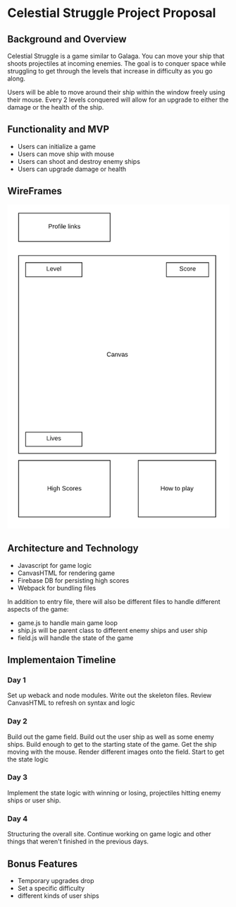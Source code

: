 # Celestial Struggle Project Proposal

## Background and Overview
Celestial Struggle is a game similar to Galaga. You can move your ship that shoots projectiles at incoming enemies. The goal is to conquer space while struggling to get through the levels that increase in difficulty as you go along. 

Users will be able to move around their ship within the window freely using their mouse. Every 2 levels conquered will allow for an upgrade to either the damage or the health of the ship.

## Functionality and MVP
* Users can initialize a game
* Users can move ship with mouse
* Users can shoot and destroy enemy ships
* Users can upgrade damage or health

## WireFrames
![alt text](https://github.com/cjchoi97/celestial-struggle/blob/master/celestial-sky-wireframe.png "wireframe")

## Architecture and Technology
* Javascript for game logic
* CanvasHTML for rendering game
* Firebase DB for persisting high scores
* Webpack for bundling files

In addition to entry file, there will also be different files to handle different aspects of the game:
* game.js to handle main game loop
* ship.js will be parent class to different enemy ships and user ship
* field.js will handle the state of the game

## Implementaion Timeline
### Day 1
Set up weback and node modules. Write out the skeleton files. Review CanvasHTML to refresh on syntax and logic

### Day 2
Build out the game field. Build out the user ship as well as some enemy ships. Build enough to get to the starting state of the game. Get the ship moving with the mouse. Render different images onto the field. Start to get the state logic

### Day 3
Implement the state logic with winning or losing, projectiles hitting enemy ships or user ship.

### Day 4
Structuring the overall site. Continue working on game logic and other things that weren't finished in the previous days.


## Bonus Features
* Temporary upgrades drop
* Set a specific difficulty
* different kinds of user ships
